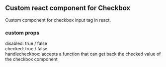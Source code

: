 ## Custom react component for Checkbox
  Custom component for checkbox input tag in react.
### custom props
  disabled: true / false<br>
  checked: true / false<br>
  handlecheckbox: accepts a function that can get back the checked value of the checkbox component

